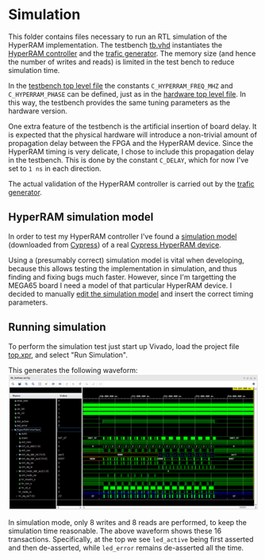 # Simulation

This folder contains files necessary to run an RTL simulation of the HyperRAM
implementation. The testbench [tb.vhd](tb.vhd) instantiates the [HyperRAM
controller](../src/hyperram) and the [trafic generator](../src/Example_Design/trafic_gen.vhd).
The memory size (and hence the number of writes and reads) is limited in the
test bench to reduce simulation time.

In the [testbench top level file](tb.vhd#L10) the constants `C_HYPERRAM_FREQ_MHZ`
and `C_HYPERRAM_PHASE` can be defined, just as in the [hardware top level
file](../src/Example_Design/top.vhd#L40). In this way, the testbench provides the same
tuning parameters as the hardware version.

One extra feature of the testbench is the artificial insertion of board delay.
It is expected that the physical hardware will introduce a non-trivial amount
of propagation delay between the FPGA and the HyperRAM device. Since the
HyperRAM timing is very delicate, I chose to include this propagation delay in
the testbench.  This is done by the constant `C_DELAY`, which for now I've set
to `1 ns` in each direction.

The actual validation of the HyperRAM controller is carried out by the [trafic
generator](../src/Example_Design/trafic_gen.vhd).

## HyperRAM simulation model

In order to test my HyperRAM controller I've found a [simulation
model](../HyperRAM_Simulation_Model) (downloaded from
[Cypress](https://www.cypress.com/documentation/models/verilog/verilog-model-hyperbus-interface))
of a real [Cypress HyperRAM device](../doc/s27kl0642.pdf).

Using a (presumably correct) simulation model is vital when developing, because
this allows testing the implementation in simulation, and thus finding and
fixing bugs much faster. However, since I'm targetting the MEGA65 board I need
a model of that particular HyperRAM device. I decided to manually [edit the
simulation model](../HyperRAM_Simulation_Model/s27kl0642.v#L219) and insert the
correct timing parameters.

## Running simulation

To perform the simulation test just start up Vivado, load the project file
[top.xpr](top.xpr), and select "Run Simulation".

This generates the following waveform:
![waveform](../doc/waveform.png)

In simulation mode, only 8 writes and 8 reads are performed, to keep the
simulation time reasonable. The above waveform shows these 16 transactions.
Specifically, at the top we see `led_active` being first asserted and then
de-asserted, while `led_error` remains de-asserted all the time.

